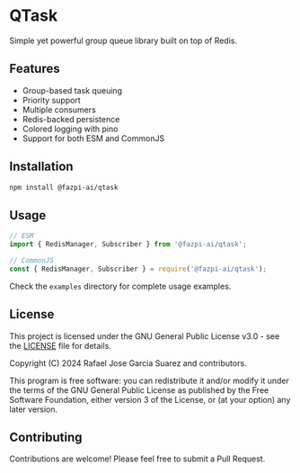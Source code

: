 # QTask

Simple yet powerful group queue library built on top of Redis.

## Features

- Group-based task queuing
- Priority support
- Multiple consumers
- Redis-backed persistence
- Colored logging with pino
- Support for both ESM and CommonJS

## Installation

```bash
npm install @fazpi-ai/qtask
```

## Usage

```javascript
// ESM
import { RedisManager, Subscriber } from '@fazpi-ai/qtask';

// CommonJS
const { RedisManager, Subscriber } = require('@fazpi-ai/qtask');
```

Check the `examples` directory for complete usage examples.

## License

This project is licensed under the GNU General Public License v3.0 - see the [LICENSE](LICENSE) file for details.

Copyright (C) 2024 Rafael Jose Garcia Suarez and contributors.

This program is free software: you can redistribute it and/or modify
it under the terms of the GNU General Public License as published by
the Free Software Foundation, either version 3 of the License, or
(at your option) any later version.

## Contributing

Contributions are welcome! Please feel free to submit a Pull Request.
